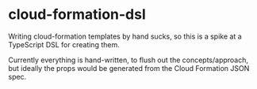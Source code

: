# cloud-formation-dsl

Writing cloud-formation templates by hand sucks, so this is a spike at a TypeScript DSL for creating them.

Currently everything is hand-written, to flush out the concepts/approach, but ideally the props would be generated from the Cloud Formation JSON spec.

